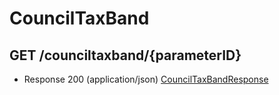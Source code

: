 # CouncilTaxBand


## GET /counciltaxband/{parameterID}
- Response 200 (application/json)
[CouncilTaxBandResponse](CouncilTaxBandResponse.md)
